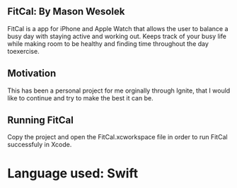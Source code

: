 ## FitCal: By Mason Wesolek

FitCal is a app for iPhone and Apple Watch that allows the user to balance a busy day with staying active and working out.
Keeps track of your busy life while making room to be healthy and finding time throughout the day toexercise.

## Motivation

This has been a personal project for me orginally through Ignite, that I would like to continue and 
try to make the best it can be.

## Running FitCal

Copy the project and open the FitCal.xcworkspace file in order to run FitCal successfuly in Xcode.

# Language used: Swift
